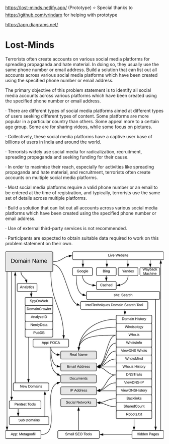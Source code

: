 https://lost-minds.netlify.app/ (Prototype) ⭐️ Special thanks to https://github.com/vrindarx for helping with prototype 

https://app.diagrams.net/

# Lost-Minds
Terrorists often create accounts on various social media platforms for spreading propaganda and hate material. In doing so, they usually use the same phone number or email address. Build a solution that can list out all accounts across various social media platforms which have been created using the specified phone number or email address.

The primary objective of this problem statement is to identify all social media accounts across various platforms which have been created using the specified phone number or email address.

· There are different types of social media platforms aimed at different types of users seeking different types of content. Some platforms are more popular in a particular country than others. Some appeal more to a certain age group. Some are for sharing videos, while some focus on pictures.

· Collectively, these social media platforms have a captive user base of billions of users in India and around the world.

· Terrorists widely use social media for radicalization, recruitment, spreading propaganda and seeking funding for their cause.

· In order to maximise their reach, especially for activities like spreading propaganda and hate material, and recruitment, terrorists often create accounts on multiple social media platforms.

· Most social media platforms require a valid phone number or an email to be entered at the time of registration, and typically, terrorists use the same set of details across multiple platforms.

· Build a solution that can list out all accounts across various social media platforms which have been created using the specified phone number or email address.

· Use of external third-party services is not recommended.

· Participants are expected to obtain suitable data required to work on this problem statement on their own.

![Screenshot](EXTRAS/domain.png)



